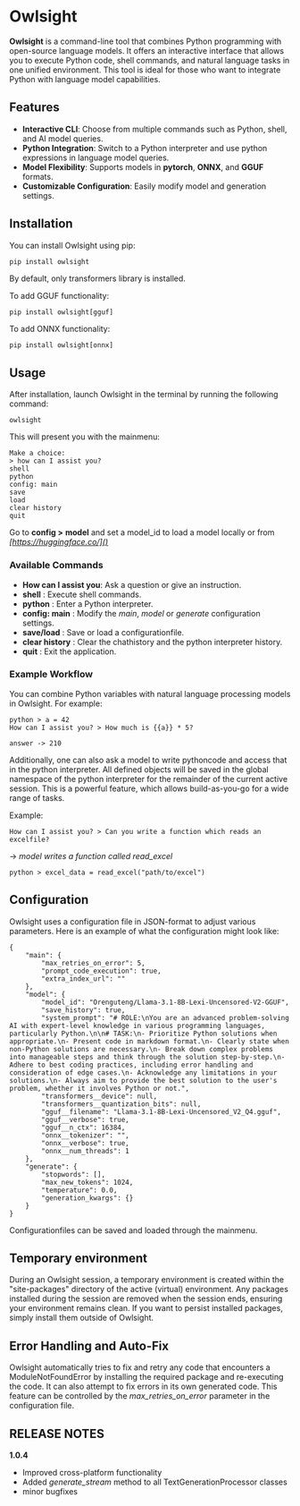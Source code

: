 # Owlsight

**Owlsight** is a command-line tool that combines Python programming with open-source language models. It offers an interactive interface that allows you to execute Python code, shell commands, and natural language tasks in one unified environment. This tool is ideal for those who want to integrate Python with language model capabilities.

## Features

- **Interactive CLI**: Choose from multiple commands such as Python, shell, and AI model queries.
- **Python Integration**: Switch to a Python interpreter and use python expressions in language model queries.
- **Model Flexibility**: Supports models in **pytorch**, **ONNX**, and **GGUF** formats.
- **Customizable Configuration**: Easily modify model and generation settings.

## Installation

You can install Owlsight using pip:

```bash
pip install owlsight
```

By default, only transformers library is installed.

To add GGUF functionality:

```
pip install owlsight[gguf]
```

To add ONNX functionality:

```
pip install owlsight[onnx]
```

## Usage

After installation, launch Owlsight in the terminal by running the following command:

```
owlsight
```

This will present you with the mainmenu:

```
Make a choice:
> how can I assist you?
shell
python
config: main
save
load
clear history
quit
```

Go to **config >** **model** and set a model_id to load a model locally or from *[https://huggingface.co/]()*

### Available Commands

* **How can I assist you**: Ask a question or give an instruction.
* **shell** : Execute shell commands.
* **python** : Enter a Python interpreter.
* **config: main** : Modify the *main*, *model* or *generate* configuration settings.
* **save/load** : Save or load a configurationfile.
* **clear history** : Clear the chathistory and the python interpreter history.
* **quit** : Exit the application.

### Example Workflow

You can combine Python variables with natural language processing models in Owlsight. For example:

```
python > a = 42
How can I assist you? > How much is {{a}} * 5?
```

```
answer -> 210
```

Additionally, one can also ask a model to write pythoncode and access that in the python interpreter. All defined objects will be saved in the global namespace of the python interpreter for the remainder of the current active session. This is a powerful feature, which allows build-as-you-go for a wide range of tasks.

Example:

```
How can I assist you? > Can you write a function which reads an excelfile?
```

-> *model writes a function called read_excel*

```
python > excel_data = read_excel("path/to/excel")
```

## Configuration

Owlsight uses a configuration file in JSON-format to adjust various parameters. Here is an example of what the configuration might look like:

```
{
    "main": {
        "max_retries_on_error": 5,
        "prompt_code_execution": true,
        "extra_index_url": ""
    },
    "model": {
        "model_id": "Orenguteng/Llama-3.1-8B-Lexi-Uncensored-V2-GGUF",
        "save_history": true,
        "system_prompt": "# ROLE:\nYou are an advanced problem-solving AI with expert-level knowledge in various programming languages, particularly Python.\n\n# TASK:\n- Prioritize Python solutions when appropriate.\n- Present code in markdown format.\n- Clearly state when non-Python solutions are necessary.\n- Break down complex problems into manageable steps and think through the solution step-by-step.\n- Adhere to best coding practices, including error handling and consideration of edge cases.\n- Acknowledge any limitations in your solutions.\n- Always aim to provide the best solution to the user's problem, whether it involves Python or not.",
        "transformers__device": null,
        "transformers__quantization_bits": null,
        "gguf__filename": "Llama-3.1-8B-Lexi-Uncensored_V2_Q4.gguf",
        "gguf__verbose": true,
        "gguf__n_ctx": 16384,
        "onnx__tokenizer": "",
        "onnx__verbose": true,
        "onnx__num_threads": 1
    },
    "generate": {
        "stopwords": [],
        "max_new_tokens": 1024,
        "temperature": 0.0,
        "generation_kwargs": {}
    }
}
```

Configurationfiles can be saved and loaded through the mainmenu.

## Temporary environment

During an Owlsight session, a temporary environment is created within the "site-packages" directory of the active (virtual) environment. Any packages installed during the session are removed when the session ends, ensuring your environment remains clean. If you want to persist installed packages, simply install them outside of Owlsight.

## Error Handling and Auto-Fix

Owlsight automatically tries to fix and retry any code that encounters a ModuleNotFoundError by installing the required package and re-executing the code. It can also attempt to fix errors in its own generated code. This feature can be controlled by the *max_retries_on_error* parameter in the configuration file.

## RELEASE NOTES

**1.0.4**

- Improved cross-platform functionality
- Added *generate_stream* method to all TextGenerationProcessor classes
- minor bugfixes
